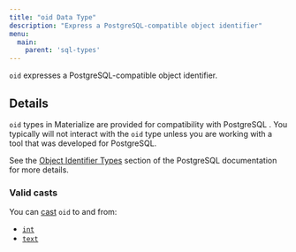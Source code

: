 ```yaml
---
title: "oid Data Type"
description: "Express a PostgreSQL-compatible object identifier"
menu:
  main:
    parent: 'sql-types'
---
```


`oid` expresses a PostgreSQL-compatible object identifier.

## Details

`oid` types in Materialize are provided for compatibility with PostgreSQL . You
typically will not interact with the `oid` type unless you are working with a
tool that was developed for PostgreSQL.

See the [Object Identifier Types][pg-oid] section of the PostgreSQL
documentation for more details.

### Valid casts

You can [cast](../../functions/cast) `oid` to and from:

- [`int`](../integer)
- [`text`](../text)

[pg-oid]: https://www.postgresql.org/docs/current/datatype-oid.html

